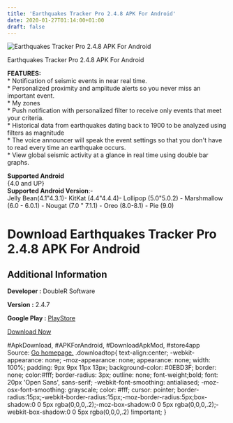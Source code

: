 ```yaml
---
title: 'Earthquakes Tracker Pro 2.4.8 APK For Android'
date: 2020-01-27T01:14:00+01:00
draft: false
---
```


![Earthquakes Tracker Pro 2.4.8 APK For Android](https://i0.wp.com/apkhome.net/wp-content/uploads/2020/01/Earthquakes-Tracker-Pro-2.4.8.png "Earthquakes Tracker Pro 2.4.8 APK For Android")

  

Earthquakes Tracker Pro 2.4.8 APK For Android

**FEATURES:**  
\* Notification of seismic events in near real time.  
\* Personalized proximity and amplitude alerts so you never miss an important event.  
\* My zones  
\* Push notification with personalized filter to receive only events that meet your criteria.  
\* Historical data from earthquakes dating back to 1900 to be analyzed using filters as magnitude  
\* The voice announcer will speak the event settings so that you don't have to read every time an earthquake occurs.  
\* View global seismic activity at a glance in real time using double bar graphs.

**Supported Android**  
{4.0 and UP}  
**Supported Android Version**:-  
Jelly Bean(4.1"4.3.1)- KitKat (4.4"4.4.4)- Lollipop (5.0"5.0.2) - Marshmallow (6.0 - 6.0.1) - Nougat (7.0 " 7.1.1) - Oreo (8.0-8.1) - Pie (9.0)

Download Earthquakes Tracker Pro 2.4.8 APK For Android
======================================================

Additional Information
----------------------

**Developer :** DoubleR Software

**Version :** 2.4.7

**Google Play :** [PlayStore](https://play.google.com/store/apps/details?id=com.rsoftr.android.earthquakestracker.pro)

  

[Download Now](https://store4app.co/post/earthquakes-tracker-pro-2-4-8-apk-for-android_1580058647)

  
#ApkDownload, #APKForAndroid, #DownloadApkMod, #store4app  
Source: [Go homepage.](https://store4app.co/post/earthquakes-tracker-pro-2-4-8-apk-for-android_1580058647) .downloadtop{ text-align:center; -webkit-appearance: none; -moz-appearance: none; appearance: none; width: 100%; padding: 9px 9px 11px 13px; background-color: #0EBD3F; border: none; color:#fff; border-radius: 3px; outline: none; font-weight;bold; font: 20px 'Open Sans', sans-serif; -webkit-font-smoothing: antialiased; -moz-osx-font-smoothing: grayscale; color: #fff; cursor: pointer; border-radius:15px;-webkit-border-radius:15px;-moz-border-radius:5px;box-shadow:0 0 5px rgba(0,0,0,.2);-moz-box-shadow:0 0 5px rgba(0,0,0,.2);-webkit-box-shadow:0 0 5px rgba(0,0,0,.2) !important; }